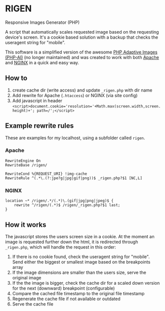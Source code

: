 # RIGEN
Responsive Images Generator (PHP)

A script that automatically scales requested image based on the requesting device's screen. It's a cookie based solution with a backup that checks the useragent string for "mobile".  

This software is a simplified version of the awesome [PHP Adaptive Images (PHP-AI)](https://github.com/MattWilcox/Adaptive-Images) (no longer maintained) and was created to work with both [Apache](http://www.apache.org) and [NGINX](http://www.nginx.com) in a quick and easy way.

## How to
1. create cache dir (write access) and update `_rigen.php` with dir name
2. Add rewrite for Apache (`.htaccess`) or NGINX (via site config)
3. Add javascript in header `<script>document.cookie='resolution='+Math.max(screen.width,screen.height)+'; path=/';</script>`

## Example rewrite rules
These are examples for my localhost, using a subfolder called `rigen`.

### Apache
```
RewriteEngine On
RewriteBase /rigen/

RewriteCond %{REQUEST_URI} !img-cache
RewriteRule ^(.*\.(?:jpe?g|jpg|gif|png))$ _rigen.php?$1 [NC,L]
```
### NGINX
```
location ~* /rigen/.*/(.*)\.(gif|jpg|png|jpeg)$ {
    rewrite ^/rigen/(.*)$ /rigen/_rigen.php?$1 last;
}
```
## How it works
The javascript stores the users screen size in a cookie. At the moment an image is requested further down the html, it is redirected through `_rigen.php`, which will handle the request in this order:

1. If there is no cookie found, check the useragent string for "mobile". Send either the biggest or smallest image based on the breakpoints array
2. If the image dimensions are smaller than the users size, serve the original image
3. If the the image is bigger, check the cache dir for a scaled down version for the next (downward) breakpoint (configurable)
4. Compare the cached file timestamp to the original file timestamp
5. Regenerate the cache file if not available or outdated
6. Serve the cache file
